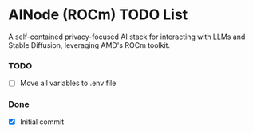 # AINode (ROCm) TODO List

A self-contained privacy-focused AI stack for interacting with LLMs and Stable Diffusion, leveraging AMD's ROCm toolkit.

### TODO
- [ ] Move all variables to .env file

### Done
- [x] Initial commit
